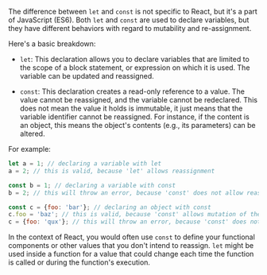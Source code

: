 The difference between `let` and `const` is not specific to React, but it's a part of JavaScript (ES6). Both `let` and `const` are used to declare variables, but they have different behaviors with regard to mutability and re-assignment.

Here's a basic breakdown:

- `let`: This declaration allows you to declare variables that are limited to the scope of a block statement, or expression on which it is used. The variable can be updated and reassigned.

- `const`: This declaration creates a read-only reference to a value. The value cannot be reassigned, and the variable cannot be redeclared. This does not mean the value it holds is immutable, it just means that the variable identifier cannot be reassigned. For instance, if the content is an object, this means the object's contents (e.g., its parameters) can be altered.

For example:

```javascript
let a = 1; // declaring a variable with let
a = 2; // this is valid, because 'let' allows reassignment

const b = 1; // declaring a variable with const
b = 2; // this will throw an error, because 'const' does not allow reassignment

const c = {foo: 'bar'}; // declaring an object with const
c.foo = 'baz'; // this is valid, because 'const' allows mutation of the object
c = {foo: 'qux'}; // this will throw an error, because 'const' does not allow reassignment
```

In the context of React, you would often use `const` to define your functional components or other values that you don't intend to reassign. `let` might be used inside a function for a value that could change each time the function is called or during the function's execution.
